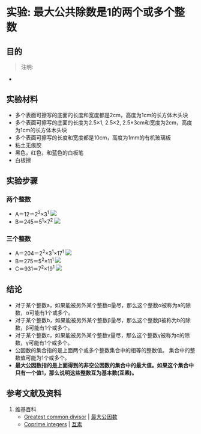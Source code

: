 # 实验: 最大公共除数是1的两个或多个整数

## 目的

> 注明:
>  
- 

## 实验材料

- 多个表面可擦写的底面的长度和宽度都是2cm，高度为1cm的长方体木头块
- 多个表面可擦写的底面的长度为2.5×1, 2.5×2, 2.5×3cm和宽度为2cm，高度为1cm的长方体木头块
- 多个表面可擦写的长度和宽度都是10cm，高度为1mm的有机玻璃板
- 粘土无痕胶
- 黑色，红色，和蓝色的白板笔
- 白板擦

## 实验步骤

### 两个整数 
- A＝12＝2<sup>2</sup>×3<sup>1</sup>
![](/images/数论/基本数和合成数/最大公共除数是1的两个或多个整数/1a1.jpg)
- B＝245＝5<sup>1</sup>×7<sup>2</sup>
![](/images/数论/基本数和合成数/最大公共除数是1的两个或多个整数/1a2.jpg)

### 三个整数
- A＝204＝2<sup>2</sup>×3<sup>1</sup>×17<sup>1</sup>
![](/images/数论/基本数和合成数/最大公共除数是1的两个或多个整数/2a1.jpg)
- B＝275＝5<sup>2</sup>×11<sup>1</sup>
![](/images/数论/基本数和合成数/最大公共除数是1的两个或多个整数/2a2.jpg)
- C＝931＝7<sup>2</sup>×19<sup>1</sup>
![](/images/数论/基本数和合成数/最大公共除数是1的两个或多个整数/2a3.jpg)

## 结论

- 对于某个整数a，如果能被另外某个整数α量尽，那么这个整数α被称为a的除数，α可能有1个或多个。
- 对于某个整数b，如果能被另外某个整数β量尽，那么这个整数β被称为b的除数，β可能有1个或多个。
- 对于某个整数c，如果能被另外某个整数γ量尽，那么这个整数γ被称为c的除数，γ可能有1个或多个。
- 公因数的集合指的是上面两个或多个整数集合中的相等的整数值。 集合中的整数值可能为1个或多个。
- **最大公因数指的是上面得到的非空公因数的集合中的最大值。如果这个集合中只有一个值1，那么说明这些整数互为基本数(互素)。**

## 参考文献及资料

1. 维基百科
	- [Greatest common divisor](https://en.wikipedia.org/wiki/Greatest_common_divisor) | [最大公因数](https://zh.wikipedia.org/wiki/最大公因数) 
	- [Coprime integers](https://en.wikipedia.org/wiki/Coprime_integers) | [互素](https://zh.wikipedia.org/wiki/互素) 




